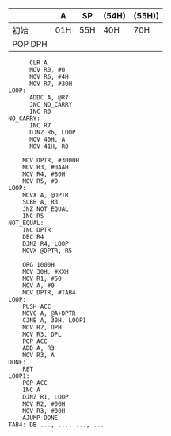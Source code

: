 
|         | A   | SP  | (54H) | (55H)) |
| ------- | --- | --- | ----- | ------ |
| 初始      | 01H | 55H | 40H   | 70H    |
| POP DPH |     |     |       |        |

  ```
  		CLR A
  		MOV R0, #0
  		MOV R6, #4H
  		MOV R7, #30H
  LOOP: 
  		ADDC A, @R7
  		JNC NO_CARRY
  		INC R0
NO_CARRY:
		INC R7
		DJNZ R6, LOOP
		MOV 40H, A
		MOV 41H, R0
  ```

```
	MOV DPTR, #3000H
	MOV R3, #0AAH
	MOV R4, #80H
	MOV R5, #0
LOOP:
	MOVX A, @DPTR
	SUBB A, R3
	JNZ NOT_EQUAL
	INC R5
NOT_EQUAL:
	INC DPTR
	DEC R4
	DJNZ R4, LOOP
	MOVX @DPTR, R5
```

```
	ORG 1000H
	MOV 30H, #XXH
	MOV R1, #50
	MOV A, #0
	MOV DPTR, #TAB4
LOOP:
	PUSH ACC
	MOVC A, @A+DPTR
	CJNE A, 30H, LOOP1
	MOV R2, DPH
	MOV R3, DPL
	POP ACC
	ADD A, R3
	MOV R3, A
DONE: 
	RET
LOOP1:
	POP ACC
	INC A
	DJNZ R1, LOOP
	MOV R2, #00H
	MOV R3, #00H
	AJUMP DONE
TAB4: DB ..., ..., ..., ...
```